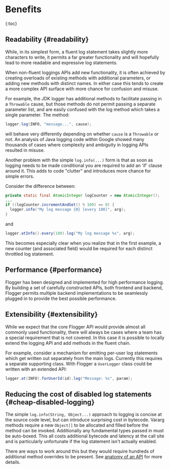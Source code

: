 # Benefits

{:toc}

## Readability {#readability}

While, in its simplest form, a fluent log statement takes slightly more
characters to write, it permits a far greater functionality and will hopefully
lead to more readable and expressive log statements.

When non-fluent loggings APIs add new functionality, it is often achieved by
creating overloads of existing methods with additional parameters, or adding new
methods with distinct names. In either case this tends to create a more complex
API surface with more chance for confusion and misuse.

For example, the JDK logger has additional methods to facilitate passing in a
`Throwable` cause, but those methods do not permit passing a separate parameter
list, and are easily confused with the log method which takes a single
parameter. The method:

```java
logger.log(INFO, "message...", cause);
```

will behave very differently depending on whether `cause` is a `Throwable` or
not. An analysis of Java logging code within Google showed many thousands of
cases where complexity and ambiguity in logging APIs resulted in misuse.

Another problem with the simple `log.info(...)` form is that as soon as logging
needs to be made conditional you are required to add an 'if' clause around it.
This adds to code "clutter" and introduces more chance for simple errors.

Consider the difference between:

```java
private static final AtomicInteger logCounter = new AtomicInteger();
...
if ((logCounter.incrementAndGet() % 100) == 0) {
  logger.info("My log message {0} [every 100]", arg);
}
```

and

```java
logger.atInfo().every(100).log("My log message %s", arg);
```

This becomes especially clear when you realize that in the first example, a new
counter (and associated field) would be required for each distinct throttled log
statement.

## Performance {#performance}

Flogger has been designed and implemented for high performance logging. By
building a set of carefully constructed APIs, both frontend and backend, Flogger
permits multiple backend implementations to be seamlessly plugged in to provide
the best possible performance.

## Extensibility {#extensibility}

While we expect that the core Flogger API would provide almost all commonly used
functionality, there will always be cases where a team has a special requirement
that is not covered. In this case it is possible to locally extend the logging
API and add methods in the fluent chain.

For example, consider a mechanism for emitting per-user log statements
which get written out separately from the main logs. Currently this requires a
separate supporting class. With Flogger a `UserLogger` class could be written
with an extended API:

```java
logger.at(INFO).forUserId(id).log("Message: %s", param);
```

## Reducing the cost of disabled log statements {#cheap-disabled-logging}

The simple `log.info(String, Object...)` approach to logging is concise at the
source code level, but can introduce surprising cost in bytecode. Vararg methods
require a new `Object[]` to be allocated and filled before the method can be
invoked. Additionally any fundamental types passed in must be auto-boxed. This
all costs additional bytecode and latency at the call site and is particularly
unfortunate if the log statement isn't actually enabled.

There are ways to work around this but they would require hundreds of additional
method overrides to be present. See [anatomy of an API](anatomy.md) for more
details.
